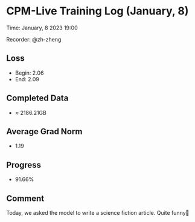 
# CPM-Live Training Log (January, 8)

Time: January, 8 2023 19:00

Recorder: @zh-zheng

## Loss
- Begin: 2.06
- End: 2.09
	
## Completed Data
- $\approx$ 2186.21GB

## Average Grad Norm
- 1.19

## Progress
- 91.66%

## Comment

Today, we asked the model to write a science fiction article. Quite funny🤣
